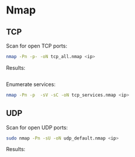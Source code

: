# Nmap

## TCP

Scan for open TCP ports:
```bash
nmap -Pn -p- -oN tcp_all.nmap <ip>
```
Results:
```bash

```

Enumerate services:
```bash
nmap -Pn -p  -sV -sC -oN tcp_services.nmap <ip>
```

## UDP

Scan for open UDP ports:
```bash
sudo nmap -Pn -sU -oN udp_default.nmap <ip>
```
Results:
```bash

```